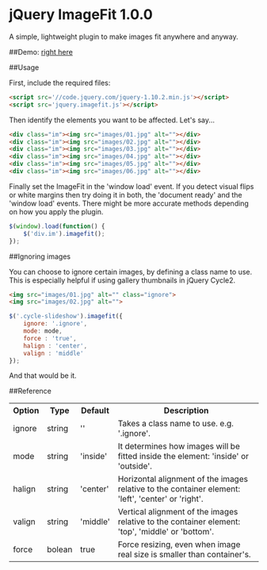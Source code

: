 jQuery ImageFit 1.0.0
=====================

A simple, lightweight plugin to make images fit anywhere and anyway.

##Demo: [right here](http://periplox.github.io/jquery.imagefit/)

##Usage

First, include the required files:
``` html
<script src='//code.jquery.com/jquery-1.10.2.min.js'></script>
<script src='jquery.imagefit.js'></script>
```

Then identify the elements you want to be affected. Let's say...
``` html
<div class="im"><img src="images/01.jpg" alt=""></div>
<div class="im"><img src="images/02.jpg" alt=""></div>
<div class="im"><img src="images/03.jpg" alt=""></div>
<div class="im"><img src="images/04.jpg" alt=""></div>
<div class="im"><img src="images/05.jpg" alt=""></div>
<div class="im"><img src="images/06.jpg" alt=""></div>
```

Finally set the ImageFit in the 'window load' event. If you detect visual flips or white margins then try doing it in both, the 'document ready' and the 'window load' events. There might be more accurate methods depending on how you apply the plugin.
``` javascript
$(window).load(function() {
	$('div.im').imagefit();
});
```

##Ignoring images

You can choose to ignore certain images, by defining a class name to use. This is especially helpful if using gallery thumbnails in jQuery Cycle2.
``` html
<img src="images/01.jpg" alt="" class="ignore">
<img src="images/02.jpg" alt="">
```

``` javascript
$('.cycle-slideshow').imagefit({
    ignore: '.ignore',
    mode: mode,
    force : 'true',
    halign : 'center',
    valign : 'middle'
});
```

And that would be it.

##Reference

<table>

 <tr>
    <th>Option</th>
    <th>Type</th>
    <th>Default</th>
    <th>Description</th>
 </tr>

<tr>
    <td>ignore</td>
    <td>string</td>
    <td>''</td>
    <td>Takes a class name to use. e.g. '.ignore'.</td>
 </tr>

 <tr>
    <td>mode</td>
    <td>string</td>
    <td>'inside'</td>
    <td>It determines how images will be fitted inside the element: 'inside' or 'outside'.</td>
 </tr>
  
 <tr>
    <td>halign</td>
    <td>string</td>
    <td>'center'</td>
    <td>Horizontal alignment of the images relative to the container element: 'left', 'center' or 'right'.</td>
 </tr>
 
 <tr>
    <td>valign</td>
    <td>string</td>
    <td>'middle'</td>
    <td>Vertical alignment of the images relative to the container element: 'top', 'middle' or 'bottom'.</td>
 </tr>

 <tr>
    <td>force</td>
    <td>bolean</td>
    <td>true</td>
    <td>Force resizing, even when image real size is smaller than container's.</td>
 </tr>

</table>
